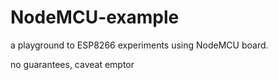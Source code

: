 # NodeMCU-example
a playground to ESP8266 experiments using NodeMCU board.

no guarantees, caveat emptor
